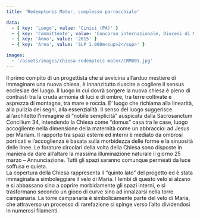 ```yaml
---
title: 'Redemptoris Mater, complesso parrocchiale'

data:
  - { key: 'Luogo', value: 'Cinisi (PA)' }
  - { key: 'Committente', value: 'Concorso internazionale, Diocesi di Monreale (PA)' }
  - { key: 'Anno', value: '2015' }
  - { key: 'Area', value: 'SLP 1.000m<sup>2</sup>' }

images:
  - '/assets/images/chiesa-redemptois-mater/CRM001.jpg'
---
```


Il primo compito di un progettista che si avvicina all’arduo mestiere di immaginare una nuova chiesa, è 
innanzitutto riuscire a cogliere il sensus ecclesiae del luogo. Il luogo in cui dovrà sorgere la nuova chiesa 
è pieno di contrasti tra la cruda armonia di luci e di ombre, tra terre coltivate e asprezza di montagna, tra mare 
e roccia.  E’ luogo che richiama alla linearità, alla pulizia dei segni, alla essenzialità.
Il senso del luogo suggerisce all’architetto l’immagine di “nobile semplicità” auspicata dalla Sacrosanctum  
Concilium 34, intendendo la Chiesa come “domus” casa tra le case, luogo accogliente nella dimensione della 
maternità come un abbraccio: ad Jesus per Mariam. Il rapporto tra spazi esterni ed interni è mediato da ombrosi 
porticati e l’accoglienza è basata sulla morbidezza delle forme e la sinuosità delle linee.
Le forature circolari della volta della Chiesa sono disposte in maniera da dare all’altare la massima illuminazione 
naturale il giorno 25 marzo – Annunciazione. Tutti gli spazi saranno comunque permeati da luce soffusa e quieta.     
La copertura della Chiesa rappresenta il “quinto lato” del progetto ed è stata immaginata a simboleggiare il velo di Maria. 
I lembi di questo velo si alzano e si abbassano sino a coprire morbidamente gli spazi interni, e si trasformano secondo un 
gioco di curve sino ad innalzarsi nella torre campanaria. La torre campanaria è simbolicamente parte del velo di Maria, 
che attraverso un processo di rarefazione si spinge 
verso l’alto dividendosi in numerosi filamenti. 

